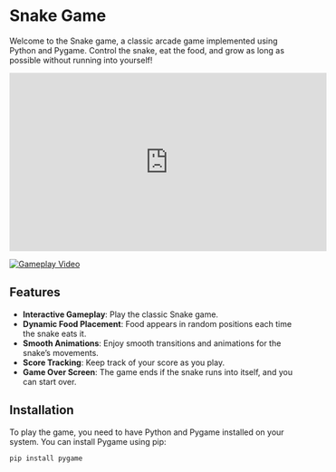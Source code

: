 # Snake Game
Welcome to the Snake game, a classic arcade game implemented using Python and Pygame. Control the snake, eat the food, and grow as long as possible without running into yourself!

<iframe width="560" height="315" src="https://www.youtube.com/embed/wjVVxjacUtw" frameborder="0" allow="accelerometer; autoplay; clipboard-write; encrypted-media; gyroscope; picture-in-picture" allowfullscreen></iframe>

[![Gameplay Video](https://img.youtube.com/vi/wjVVxjacUtw/0.jpg)](https://www.youtube.com/watch?v=wjVVxjacUtw)

## Features

- **Interactive Gameplay**: Play the classic Snake game.
- **Dynamic Food Placement**: Food appears in random positions each time the snake eats it.
- **Smooth Animations**: Enjoy smooth transitions and animations for the snake’s movements.
- **Score Tracking**: Keep track of your score as you play.
- **Game Over Screen**: The game ends if the snake runs into itself, and you can start over.

## Installation

To play the game, you need to have Python and Pygame installed on your system. You can install Pygame using pip:

```sh
pip install pygame

